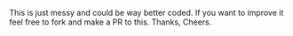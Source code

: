 This is just messy and could be way better coded. If you want to improve it feel free to fork and make a PR to this. Thanks, Cheers.